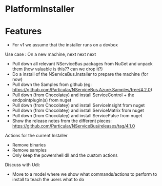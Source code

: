 PlatformInstaller
=================


# Features

* For v1 we assume that the installer runs on a devbox

Use case : On a new machine, next next next

* Pull down all relevant NServiceBus packages from NuGet and unpack them (how valuable is this?? can we drop it?)
* Do a install of the NServiceBus.Installer to prepare the machine (for now)
* Pull down the Samples from github (eg: https://github.com/Particular/NServiceBus.Azure.Samples/tree/4.2.0)
* Pull down (from Chocolatey) and install ServiceControl + the endpointplugin(s) from nuget
* Pull down (from Chocolatey) and install ServiceInsight from nuget
* Pull down (from Chocolatey) and install ServiceMatrix from nuget
* Pull down (from Chocolatey) and install ServicePulse from nuget
* Show the release notes from the different pieces: https://github.com/Particular/NServiceBus/releases/tag/4.1.0

Actions for the current Installer

* Remove binaries
* Remove samples
* Only keep the powershell dll and the custom actions


Discuss with Udi:

* Move to a model where we show what commands/actions to perform to install to teach the users what to do

